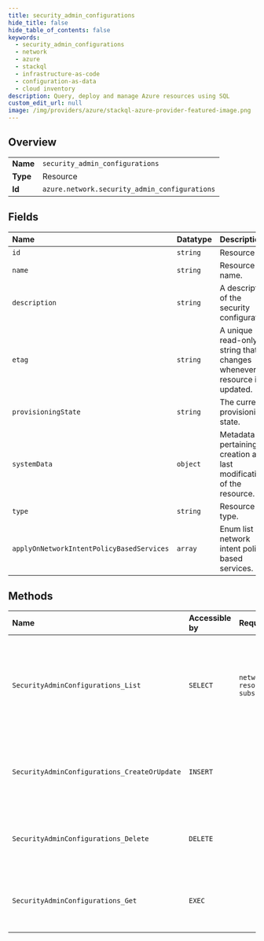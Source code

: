```yaml
---
title: security_admin_configurations
hide_title: false
hide_table_of_contents: false
keywords:
  - security_admin_configurations
  - network
  - azure    
  - stackql
  - infrastructure-as-code
  - configuration-as-data
  - cloud inventory
description: Query, deploy and manage Azure resources using SQL
custom_edit_url: null
image: /img/providers/azure/stackql-azure-provider-featured-image.png
---
```

  
    

## Overview
<table><tbody>
<tr><td><b>Name</b></td><td><code>security_admin_configurations</code></td></tr>
<tr><td><b>Type</b></td><td>Resource</td></tr>
<tr><td><b>Id</b></td><td><code>azure.network.security_admin_configurations</code></td></tr>
</tbody></table>

## Fields
| Name | Datatype | Description |
|:-----|:---------|:------------|
| `id` | `string` | Resource ID. |
| `name` | `string` | Resource name. |
| `description` | `string` | A description of the security configuration. |
| `etag` | `string` | A unique read-only string that changes whenever the resource is updated. |
| `provisioningState` | `string` | The current provisioning state. |
| `systemData` | `object` | Metadata pertaining to creation and last modification of the resource. |
| `type` | `string` | Resource type. |
| `applyOnNetworkIntentPolicyBasedServices` | `array` | Enum list of network intent policy based services. |
## Methods
| Name | Accessible by | Required Params | Description |
|:-----|:--------------|:----------------|:------------|
| `SecurityAdminConfigurations_List` | `SELECT` | `networkManagerName, resourceGroupName, subscriptionId` | Lists all the network manager security admin configurations in a network manager, in a paginated format. |
| `SecurityAdminConfigurations_CreateOrUpdate` | `INSERT` |  | Creates or updates a network manager security admin configuration. |
| `SecurityAdminConfigurations_Delete` | `DELETE` |  | Deletes a network manager security admin configuration. |
| `SecurityAdminConfigurations_Get` | `EXEC` |  | Retrieves a network manager security admin configuration. |

